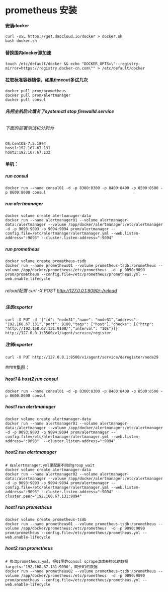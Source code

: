 # prometheus 安装
#### 安装docker
```shell
curl -sSL https://get.daocloud.io/docker > docker.sh  
bash docker.sh
```

#### 替换国内docker源加速  
```shell
touch /etc/default/docker && echo "DOCKER_OPTS=\"--registry-mirror=https://registry.docker-cn.com\"" > /etc/default/docker
```

#### 拉取标准容器镜像，如果timeout多试几次
```shell
docker pull prom/prometheus  
docker pull prom/alertmanager  
docker pull consul  
```

###### **先把主机防火墙关了systemctl stop firewalld.service**
###### 下面的部署测试机分别为
```shell
OS:CentOS-7.5.1804
host1:192.167.67.131  
host2:192.167.67.132
```
#### 单机：
##### run consul
```shell
docker run --name consul01 -d -p 8300:8300 -p 8400:8400 -p 8500:8500 -p 8600:8600 consul
```
##### run alertmanager
```shell
docker volume create alertmanager-data
docker run --name alertmanager01 --volume alertmanager-data:/alertmanager --volume /app/docker/alertmanager:/etc/alertmanager -d -p 9093:9093 -p 9094:9094 prom/alertmanager --config.file=/etc/alertmanager/alertmanager.yml --web.listen-address=":9093" --cluster.listen-address=":9094"
```
##### run prometheus
```shell
docker volume create prometheus-tsdb
docker run --name prometheus01 --volume prometheus-tsdb:/prometheus --volume /app/docker/prometheus:/etc/prometheus  -d -p 9090:9090  prom/prometheus --config.file=/etc/prometheus/prometheus.yml --web.enable-lifecycle
```
###### reload配置 curl -X POST http://127.0.0.1:9090/-/reload
##### 注册exporter
```shell
curl -X PUT -d '{"id": "node31","name": "node31","address": "192.168.67.131","port": 9100,"tags": ["host"],"checks": [{"http": "http://192.168.67.131:9100/","interval": "10s"}]}' http://127.0.0.1:8500/v1/agent/service/register
```
##### 注销exporter
```shell
curl -X PUT http://127.0.0.1:8500/v1/agent/service/deregister/node29
```
####集群：
##### host1 & host2 run consul
```shell
docker run --name consul01 -d -p 8300:8300 -p 8400:8400 -p 8500:8500 -p 8600:8600 consul
```
##### host1 run alertmanager
```shell
docker volume create alertmanager-data
docker run --name alertmanager01 --volume alertmanager-data:/alertmanager --volume /app/docker/alertmanager:/etc/alertmanager -d -p 9093:9093 -p 9094:9094 prom/alertmanager --config.file=/etc/alertmanager/alertmanager.yml --web.listen-address=":9093"  --cluster.listen-address=":9094"
```
##### host2 run alertmanager
```shell
# 在alertmanager.yml里配置不同的group_wait
docker volume create alertmanager-data
docker run --name alertmanager02 --volume alertmanager-data:/alertmanager --volume /app/docker/alertmanager:/etc/alertmanager -d -p 9093:9093 -p 9094:9094 prom/alertmanager --config.file=/etc/alertmanager/alertmanager.yml --web.listen-address=":9093" --cluster.listen-address=":9094" --cluster.peer="192.168.67.131:9094"
```
##### host1 run prometheus
```shell
docker volume create prometheus-tsdb
docker run --name prometheus01 --volume prometheus-tsdb:/prometheus --volume /app/docker/prometheus:/etc/prometheus  -d -p 9090:9090  prom/prometheus --config.file=/etc/prometheus/prometheus.yml --web.enable-lifecycle
```
##### host2 run prometheus
```shell
# 修改prometheus.yml，把01里的consul scrape改成去拉01的数据targets:'192.168.67.131:9090'，同步01的数据
docker run --name prometheus02 --volume prometheus-tsdb:/prometheus --volume /app/docker/prometheus:/etc/prometheus  -d -p 9090:9090  prom/prometheus --config.file=/etc/prometheus/prometheus.yml --web.enable-lifecycle
```


